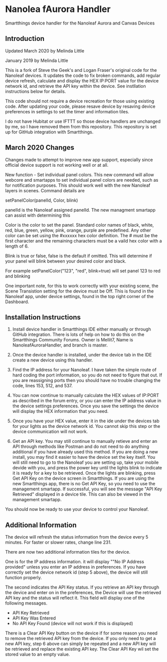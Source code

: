 # Nanolea fAurora Handler
Smartthings device handler for the Nanoleaf Aurora and Canvas Devices

## Introduction

Updated March 2020 by Melinda Little

January 2019 by Melinda Little

This is a fork of Steve the Geek's and Logan Fraser's original code for the Nanoleaf devices.  It updates the code to fix broken commands, add regular device refresh, calculate and display the HEX IP:PORT value for the device network id, and retrieve the API key within the device.  See instllation instructions below for details.

This code should not require a device recreation for those using existing code. After updating your code, please resave device by resaving device preferences in settings to set the timer and information tiles.

I do not have Hubitat or use IFTTT so those device handlers are unchanged by me, so I have removed them from this repository.  This repository is set up for GitHub integration with Smartthings.

## March 2020 Changes

Changes made to attempt to improve new app support, especially since official device support is not working well or at all.

New function - Set individual panel colors.  This new command will allow webcore and smartapps to set individual panel colors are needed, such as for notification purposes.  This should work well with the new Nanoleaf layers in scenes.  Command details are

   setPanelColor(panelId, Color, blink)
   
panelId is the Nanoleaf assigned panelId.  The new managment smartapp can assist with determining this

Color is the color to set the panel.  Standard color names of black, white, red, blue, green, yellow, pink, orange, purple are predefined.  Any other color can be set using the #xxxxxx hex color definition.  The # must be the first character and the remaining characters must be a vaild hex color with a length of 6.

Blink is true or false, false is the default if omitted.  This will determine if your panel will blink between your desired color and black.
   
For example setPanelColor("123", "red", blink=true) will set panel 123 to red and blinking 
   
   One important note, for this to work correctly with your existing scene, the Scene Transistion setting for the device must be Off. This is found in the Nanoleaf app, under device settings, found in the top right corner of the Dashboard.


## Installation Instructions

1.  Install device handler in Smartthings IDE either manually or through GitHub integration.  There is lots of help on how to do this on the Smartthings Community Forums.  Owner is Mellit7, Name is NanoleafAuroraHandler, and branch is master.

2.  Once the device handler is installed, under the device tab in the IDE create a new device using this handler.

3.  Find the IP address for your Nanoleaf.  I have taken the simple route of hard coding the port information, so you do not need to figure that out.  If you are reassigning ports then you should have no trouble changing the code, lines 153, 512, and 537.

4.  You can now continue to manually calculate the HEX values of IP:PORT as described in the forum entry, or you can enter the IP address value in the device settings preferences.  Once you save the settings the device will display the HEX information that you need.

5.  Once you have your HEX value, enter it in the ide under the devices tab for your lights as the device network id.  You cannot skip this step or the device communication will not work.

6.  Get an API key.  You may still continue to manually retieve and enter an API through methods like Postman and do not need to do anything additional if you have already used this method.  If you are doing a new install, you may find it easier to have the device set the key itself.  You will still need to go to the Nanoleaf you are setting up, take your mobile devide with you, and press the power key until the lights blink to indicate it is ready for a key to be retrieved.  Once the lights are blinking, press Get API Key on the device screen in Smartthings. If you are using the new Smartthings app, there is no Get API Key, so you need to use the management smartapp. If successful, you will see the message "API Key Retrieved" displayed in a device tile. This can also be viewed in the management smartapp.

You should now be ready to use your device to control your Nanoleaf.

## Additional Information

The device will refresh the status information from the device every 5 minutes.  For faster or slower rates, change line 231.

There are now two additional information tiles for the device.  

One is for the IP address information.  it will display ""No IP Address provided" unless you enter an IP address in preferences.  If you have correctly set the device network id (step 5 above), the device will still function properly.

The second indicates the API Key status.  If you retrieve an API key through the device and enter on in the preferences, the Device will use the retrieved API key and the status will reflect it.  This field will display one of the following messages.
- API Key Retrieved
- API Key Was Entered
- No API Key Found   (device will not work if this is displayed)

There is a Clear API Key button on the device if for some reason you need to remove the retrieved API key from the device.  If you only need to get a new API key, step 6 above can simply be repeated and a new API key will be retrieved and replace the existing API key.  The Clear API Key wil set the stored value to an empty value.



